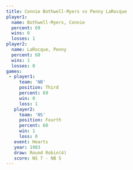 ```yaml
---
title: Connie Bothwell-Myers vs Penny LaRocque
player1:                      
  name: Bothwell-Myers, Connie
  percent: 69                 
  wins: 0                     
  losses: 1                   
player2:                      
  name: LaRocque, Penny       
  percent: 60                 
  wins: 1                     
  losses: 0                   
games:
 - player1:         
     team: 'NB'     
     position: Third
     percent: 69    
     win: 0         
     loss: 1        
   player2:          
     team: 'NS'      
     position: Fourth
     percent: 60     
     win: 1          
     loss: 0         
   event: Hearts       
   year: 1983          
   draw: Round Robin(4)
   score: NS 7 - NB 5  
---
```

